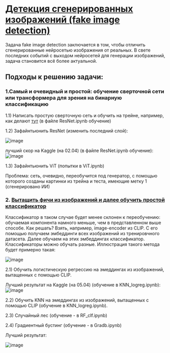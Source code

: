 # <a href="https://www.kaggle.com/competitions/generated-or-not/overview">Детекция сгенерированных изображений (fake image detection)</a>

Задача fake image detection заключается в том, чтобы отличить сгенерированные нейросетью изображения от реальных. В свете последних событий с выходом нейросетей для генерации изображений, задача становится всё более актуальной.  

## Подходы к решению задачи:

### 1.Самый и очевидный и простой: обучение сверточной сети или трансформера для зрения на бинарную классификацию

  1.1) Написать простую сверточную сеть и обучить на трейне, например, как делают <a href=https://gaurijagatap.github.io/assets/CGI.pdf>тут</a> (в файле ResNet.ipynb обучение)

  1.2) Зафайнтьюнить ResNet (изменить последний слой):

  ![image](https://github.com/me1nna/fake-image-detection/assets/78222093/7ec6d5d4-619c-4802-9360-75ccdbe2d1a3)

  
  лучший скор на Kaggle (на 02.04) (в файле ResNet.ipynb обучение):
  ![image](https://github.com/me1nna/fake-image-detection/assets/78222093/2313e179-74ce-431c-9460-5333dedc0e87)


  1.3) Зафайнтьюнить ViT (попытки в ViT.ipynb)

  Проблема: сеть, очевидно, переобучится под генератор, с помощью которого созданы картинки из трейна и теста, имеющие метку 1 (сгенерировано ИИ)


### 2. <a href="https://arxiv.org/pdf/2302.10174.pdf"> Вытащить фичи из изображений и далее обучить простой классификатор</a>

Классификатор в таком случае будет менее склонен к переобучению: обучаемая компонента намного меньше, чем в представленном выше способе.
Как решать? Взять, например, image-encoder из CLIP. С его помощью получаем эмбеддинги всех изображений из тренировчного датасета. Далее обучаем на этих эмбеддингах классификатор. Классификаторы можно обучать разные. Иллюстрация такого метода будет примерно такая:

![image](https://github.com/me1nna/fake-image-detection/assets/78222093/6900549b-1a0e-456e-8e4a-00308a9996f0)

  2.1) Обучить логистическую регрессию на эмеддингах из изображений, вытащенных с помощью CLIP.
  
  Лучший результат на Kaggle (на 05.04) (обучение в KNN_logreg.ipynb):
  ![image](https://github.com/me1nna/fake-image-detection/assets/78222093/c0977442-1512-4fe6-b099-c3e733199da9)


  2.2) Обучить KNN на эмеддингах из изображений, вытащенных с помощью CLIP (обучение в KNN_logreg.ipynb).

  2.3) Случайный лес (обучение - в RF_clf.ipynb)

  2.4) Градиентный бустинг (обучение - в Gradb.ipynb)

  Лучший результат:
  
![image](https://github.com/me1nna/fake-image-detection/assets/78222093/1fd8e7a1-fb11-4026-be9a-dd70f80baa62)
